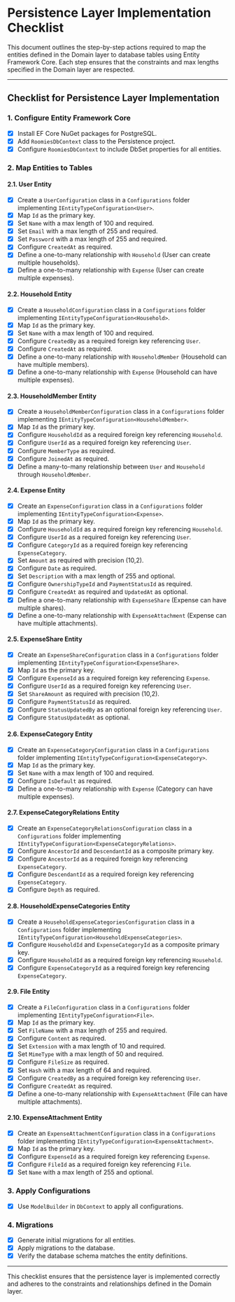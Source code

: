 # Persistence Layer Implementation Checklist

This document outlines the step-by-step actions required to map the entities defined in the Domain layer to database tables using Entity Framework Core. Each step ensures that the constraints and max lengths specified in the Domain layer are respected.

---

## Checklist for Persistence Layer Implementation

### 1. Configure Entity Framework Core
- [x] Install EF Core NuGet packages for PostgreSQL.
- [x] Add `RoomiesDbContext` class to the Persistence project.
- [x] Configure `RoomiesDbContext` to include DbSet properties for all entities.

### 2. Map Entities to Tables

#### 2.1. User Entity
- [x] Create a `UserConfiguration` class in a `Configurations` folder implementing `IEntityTypeConfiguration<User>`.
- [x] Map `Id` as the primary key.
- [x] Set `Name` with a max length of 100 and required.
- [x] Set `Email` with a max length of 255 and required.
- [x] Set `Password` with a max length of 255 and required.
- [x] Configure `CreatedAt` as required.
- [x] Define a one-to-many relationship with `Household` (User can create multiple households).
- [x] Define a one-to-many relationship with `Expense` (User can create multiple expenses).

#### 2.2. Household Entity
- [x] Create a `HouseholdConfiguration` class in a `Configurations` folder implementing `IEntityTypeConfiguration<Household>`.
- [x] Map `Id` as the primary key.
- [x] Set `Name` with a max length of 100 and required.
- [x] Configure `CreatedBy` as a required foreign key referencing `User`.
- [x] Configure `CreatedAt` as required.
- [x] Define a one-to-many relationship with `HouseholdMember` (Household can have multiple members).
- [x] Define a one-to-many relationship with `Expense` (Household can have multiple expenses).

#### 2.3. HouseholdMember Entity
- [x] Create a `HouseholdMemberConfiguration` class in a `Configurations` folder implementing `IEntityTypeConfiguration<HouseholdMember>`.
- [x] Map `Id` as the primary key.
- [x] Configure `HouseholdId` as a required foreign key referencing `Household`.
- [x] Configure `UserId` as a required foreign key referencing `User`.
- [x] Configure `MemberType` as required.
- [x] Configure `JoinedAt` as required.
- [x] Define a many-to-many relationship between `User` and `Household` through `HouseholdMember`.

#### 2.4. Expense Entity
- [x] Create an `ExpenseConfiguration` class in a `Configurations` folder implementing `IEntityTypeConfiguration<Expense>`.
- [x] Map `Id` as the primary key.
- [x] Configure `HouseholdId` as a required foreign key referencing `Household`.
- [x] Configure `UserId` as a required foreign key referencing `User`.
- [x] Configure `CategoryId` as a required foreign key referencing `ExpenseCategory`.
- [x] Set `Amount` as required with precision (10,2).
- [x] Configure `Date` as required.
- [x] Set `Description` with a max length of 255 and optional.
- [x] Configure `OwnershipTypeId` and `PaymentStatusId` as required.
- [x] Configure `CreatedAt` as required and `UpdatedAt` as optional.
- [x] Define a one-to-many relationship with `ExpenseShare` (Expense can have multiple shares).
- [x] Define a one-to-many relationship with `ExpenseAttachment` (Expense can have multiple attachments).

#### 2.5. ExpenseShare Entity
- [x] Create an `ExpenseShareConfiguration` class in a `Configurations` folder implementing `IEntityTypeConfiguration<ExpenseShare>`.
- [x] Map `Id` as the primary key.
- [x] Configure `ExpenseId` as a required foreign key referencing `Expense`.
- [x] Configure `UserId` as a required foreign key referencing `User`.
- [x] Set `ShareAmount` as required with precision (10,2).
- [x] Configure `PaymentStatusId` as required.
- [x] Configure `StatusUpdatedBy` as an optional foreign key referencing `User`.
- [x] Configure `StatusUpdatedAt` as optional.

#### 2.6. ExpenseCategory Entity
- [x] Create an `ExpenseCategoryConfiguration` class in a `Configurations` folder implementing `IEntityTypeConfiguration<ExpenseCategory>`.
- [x] Map `Id` as the primary key.
- [x] Set `Name` with a max length of 100 and required.
- [x] Configure `IsDefault` as required.
- [x] Define a one-to-many relationship with `Expense` (Category can have multiple expenses).

#### 2.7. ExpenseCategoryRelations Entity
- [x] Create an `ExpenseCategoryRelationsConfiguration` class in a `Configurations` folder implementing `IEntityTypeConfiguration<ExpenseCategoryRelations>`.
- [x] Configure `AncestorId` and `DescendantId` as a composite primary key.
- [x] Configure `AncestorId` as a required foreign key referencing `ExpenseCategory`.
- [x] Configure `DescendantId` as a required foreign key referencing `ExpenseCategory`.
- [x] Configure `Depth` as required.

#### 2.8. HouseholdExpenseCategories Entity
- [x] Create a `HouseholdExpenseCategoriesConfiguration` class in a `Configurations` folder implementing `IEntityTypeConfiguration<HouseholdExpenseCategories>`.
- [x] Configure `HouseholdId` and `ExpenseCategoryId` as a composite primary key.
- [x] Configure `HouseholdId` as a required foreign key referencing `Household`.
- [x] Configure `ExpenseCategoryId` as a required foreign key referencing `ExpenseCategory`.

#### 2.9. File Entity
- [x] Create a `FileConfiguration` class in a `Configurations` folder implementing `IEntityTypeConfiguration<File>`.
- [x] Map `Id` as the primary key.
- [x] Set `FileName` with a max length of 255 and required.
- [x] Configure `Content` as required.
- [x] Set `Extension` with a max length of 10 and required.
- [x] Set `MimeType` with a max length of 50 and required.
- [x] Configure `FileSize` as required.
- [x] Set `Hash` with a max length of 64 and required.
- [x] Configure `CreatedBy` as a required foreign key referencing `User`.
- [x] Configure `CreatedAt` as required.
- [x] Define a one-to-many relationship with `ExpenseAttachment` (File can have multiple attachments).

#### 2.10. ExpenseAttachment Entity
- [x] Create an `ExpenseAttachmentConfiguration` class in a `Configurations` folder implementing `IEntityTypeConfiguration<ExpenseAttachment>`.
- [x] Map `Id` as the primary key.
- [x] Configure `ExpenseId` as a required foreign key referencing `Expense`.
- [x] Configure `FileId` as a required foreign key referencing `File`.
- [x] Set `Name` with a max length of 255 and optional.

### 3. Apply Configurations
- [x] Use `ModelBuilder` in `DbContext` to apply all configurations.

### 4. Migrations
- [x] Generate initial migrations for all entities.
- [x] Apply migrations to the database.
- [x] Verify the database schema matches the entity definitions.

---

This checklist ensures that the persistence layer is implemented correctly and adheres to the constraints and relationships defined in the Domain layer.